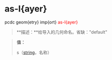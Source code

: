 # as-l{ayer}
pcdc geom{etry} imp{ort} <span style='color: red;'>as-l{ayer}</span>
> **描述：**给导入的几何命名。省缺："default"

> 
> **值：**
> 
> s（[string](数据类型/string/)，名称）

